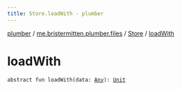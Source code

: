 ```yaml
---
title: Store.loadWith - plumber
---
```


[plumber](../../index.html) / [me.bristermitten.plumber.files](../index.html) / [Store](index.html) / [loadWith](./load-with.html)

# loadWith

`abstract fun loadWith(data: `[`Any`](https://kotlinlang.org/api/latest/jvm/stdlib/kotlin/-any/index.html)`): `[`Unit`](https://kotlinlang.org/api/latest/jvm/stdlib/kotlin/-unit/index.html)